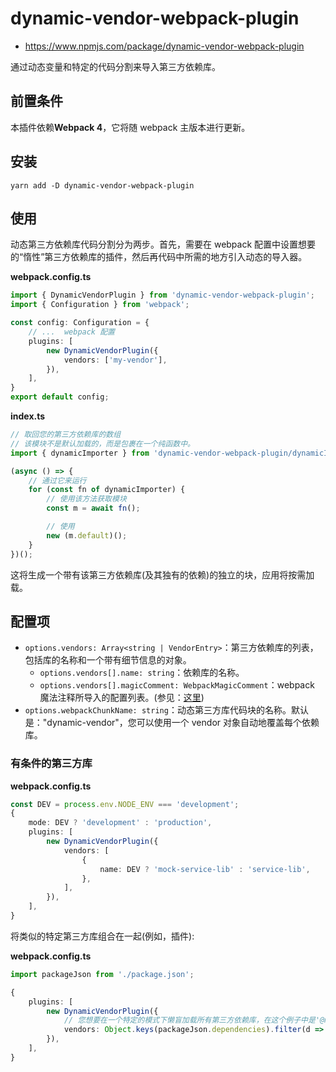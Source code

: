 # dynamic-vendor-webpack-plugin

- https://www.npmjs.com/package/dynamic-vendor-webpack-plugin

通过动态变量和特定的代码分割来导入第三方依赖库。

## 前置条件

本插件依赖**Webpack 4**，它将随 webpack 主版本进行更新。

## 安装

```shell
yarn add -D dynamic-vendor-webpack-plugin
```

## 使用

动态第三方依赖库代码分割分为两步。首先，需要在 webpack 配置中设置想要的“惰性”第三方依赖库的插件，然后再代码中所需的地方引入动态的导入器。

**webpack.config.ts**

```ts
import { DynamicVendorPlugin } from 'dynamic-vendor-webpack-plugin';
import { Configuration } from 'webpack';

const config: Configuration = {
    // ...  webpack 配置
    plugins: [
        new DynamicVendorPlugin({
            vendors: ['my-vendor'],
        }),
    ],
}
export default config;
```

**index.ts**

```ts
// 取回您的第三方依赖库的数组
// 该模块不是默认加载的，而是包裹在一个纯函数中。
import { dynamicImporter } from 'dynamic-vendor-webpack-plugin/dynamicImporter';

(async () => {
    // 通过它来运行
    for (const fn of dynamicImporter) {
        // 使用该方法获取模块
        const m = await fn(); 

        // 使用
        new (m.default)();
    }
})();
```

这将生成一个带有该第三方依赖库(及其独有的依赖)的独立的块，应用将按需加载。

## 配置项

- `options.vendors: Array<string | VendorEntry>`：第三方依赖库的列表，包括库的名称和一个带有细节信息的对象。
  - `options.vendors[].name: string`：依赖库的名称。
  - `options.vendors[].magicComment: WebpackMagicComment`：webpack 魔法注释所导入的配置列表。(参见：[这里](https://webpack.js.org/api/module-methods/#import-))
- `options.webpackChunkName: string`：动态第三方库代码块的名称。默认是："dynamic-vendor"，您可以使用一个 vendor 对象自动地覆盖每个依赖库。

### 有条件的第三方库

**webpack.config.ts**

```ts
const DEV = process.env.NODE_ENV === 'development';
{
    mode: DEV ? 'development' : 'production',
    plugins: [
        new DynamicVendorPlugin({
            vendors: [
                {
                    name: DEV ? 'mock-service-lib' : 'service-lib',
                },
            ],
        }),
    ],
}
```

将类似的特定第三方库组合在一起(例如，插件):

**webpack.config.ts**

```ts
import packageJson from './package.json';

{
    plugins: [
        new DynamicVendorPlugin({
            // 您想要在一个特定的模式下懒盲加载所有第三方依赖库，在这个例子中是'@mylib/*'
            vendors: Object.keys(packageJson.dependencies).filter(d => d.startsWith('@mylib/')),
        }),
    ],
}
```

